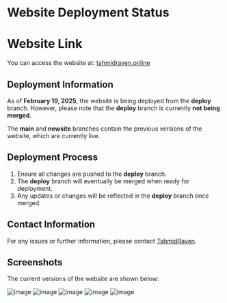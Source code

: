 # Website Deployment Status

# Website Link

You can access the website at: [tahmidraven.online](https://tahmidraven.online)

## Deployment Information

As of **February 19, 2025**, the website is being deployed from the **deploy** branch. However, please note that the **deploy** branch is currently **not being merged**.

The **main** and **newsite** branches contain the previous versions of the website, which are currently live.

## Deployment Process

1. Ensure all changes are pushed to the **deploy** branch.
2. The **deploy** branch will eventually be merged when ready for deployment.
3. Any updates or changes will be reflected in the **deploy** branch once merged.

## Contact Information

For any issues or further information, please contact [TahmidRaven](https://github.com/TahmidRaven).


## Screenshots

The current versions of the website are shown below:

![image](https://github.com/user-attachments/assets/aad26fae-92a4-49c6-aa36-ebb0ec04f9cd)
![image](https://github.com/user-attachments/assets/53dc8401-0dda-438b-a6fb-6dcc4b990483)
![image](https://github.com/user-attachments/assets/81446dea-67bc-4b63-933f-46ec666053a0)
![image](https://github.com/user-attachments/assets/e38f5de2-3519-43f6-b04f-f6d85c8e4a89)
![image](https://github.com/user-attachments/assets/a30a5493-7f7e-49df-8b31-28e0aacd2cfb)


